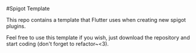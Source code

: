 #Spigot Template

This repo contains a template that Flutter uses when creating new spigot plugins.

Feel free to use this template if you wish, just download the repository and start coding (don't forget to refactor~<3).